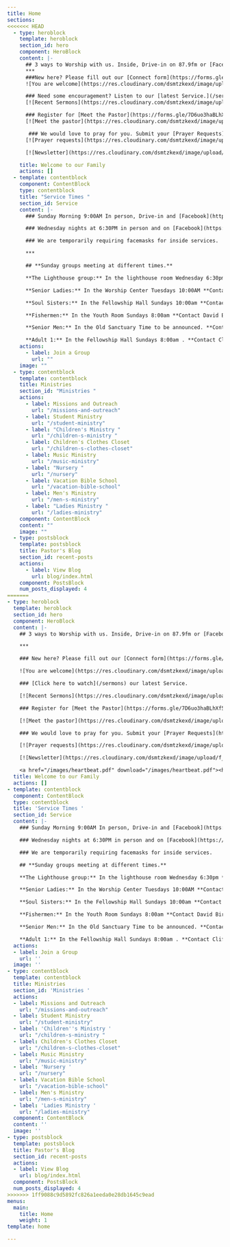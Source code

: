 ```yaml
---
title: Home
sections:
<<<<<<< HEAD
  - type: heroblock
    template: heroblock
    section_id: hero
    component: HeroBlock
    content: |-
      ## 3 ways to Worship with us. Inside, Drive-in on 87.9fm or [Facebook Live](https://www.facebook.com/groups/FBCBronson/) all at 9:00 AM Sundays
      ***
      ###New here? Please fill out our [Connect form](https://forms.gle/651RQkxsmr3C6CMV8)
      ![You are welcome](https://res.cloudinary.com/dsmtzkexd/image/upload/f_auto,q_auto/v1598367752/IMG_2343.png)

      ### Need some encouragement? Listen to our [latest Service.](/sermons)
      [![Recent Sermons](https://res.cloudinary.com/dsmtzkexd/image/upload/f_auto,q_auto/v1598367068/IMG_2346.png)](/sermons)

      ### Register for [Meet the Pastor](https://forms.gle/7D6uo3haBLhXf56L6) today
      [![Meet the pastor](https://res.cloudinary.com/dsmtzkexd/image/upload/f_auto,q_auto/v1598367071/IMG_2347.png)](https://forms.gle/7D6uo3haBLhXf56L6)

       ### We would love to pray for you. Submit your [Prayer Requests](https://forms.gle/duinCZesEGRo8xDs9) here
      [![Prayer requests](https://res.cloudinary.com/dsmtzkexd/image/upload/f_auto,q_auto/v1598367061/IMG_2348.png)](https://forms.gle/duinCZesEGRo8xDs9)

      [![Newsletter](https://res.cloudinary.com/dsmtzkexd/image/upload/f_auto,q_auto/v1598367066/IMG_2349.png)](/images/heartbeat.pdf)

    title: Welcome to our Family
    actions: []
  - template: contentblock
    component: ContentBlock
    type: contentblock
    title: "Service Times "
    section_id: Service
    content: |-
      ### Sunday Morning 9:00AM In person, Drive-in and [Facebook](https://www.facebook.com/groups/FBCBronson/)

      ### Wednesday nights at 6:30PM in person and on [Facebook](https://www.facebook.com/groups/FBCBronson/)

      ### We are temporarily requiring facemasks for inside services.

      ***

      ## **Sunday groups meeting at different times.**

      **The Lighthouse group:** In the lighthouse room Wednesday 6:30pm **Contact Danny Sprague for more info:** 352-221-4847

      **Senior Ladies:** In the Worship Center Tuesdays 10:00AM **Contact Sonja Simmons for more info:** 352-538-0398

      **Soul Sisters:** In the Fellowship Hall Sundays 10:00am **Contact Candy Dean for more info:** 352-214-0015

      **Fishermen:** In the Youth Room Sundays 8:00am **Contact David Bird for more info:** 352-572-2674

      **Senior Men:** In the Old Sanctuary Time to be announced. **Contact Steve Bird for more info:** 352-817-4711

      **Adult 1:** In the Fellowship Hall Sundays 8:00am . **Contact Cliff Norris for more info:** 352-538-7609
    actions:
      - label: Join a Group
        url: ""
    image: ""
  - type: contentblock
    template: contentblock
    title: Ministries
    section_id: "Ministries "
    actions:
      - label: Missions and Outreach
        url: "/missions-and-outreach"
      - label: Student Ministry
        url: "/student-ministry"
      - label: "Children's Ministry "
        url: "/children-s-ministry "
      - label: Children's Clothes Closet
        url: "/children-s-clothes-closet"
      - label: Music Ministry
        url: "/music-ministry"
      - label: "Nursery "
        url: "/nursery"
      - label: Vacation Bible School
        url: "/vacation-bible-school"
      - label: Men's Ministry
        url: "/men-s-ministry"
      - label: "Ladies Ministry "
        url: "/ladies-ministry"
    component: ContentBlock
    content: ""
    image: ""
  - type: postsblock
    template: postsblock
    title: Pastor's Blog
    section_id: recent-posts
    actions:
      - label: View Blog
        url: blog/index.html
    component: PostsBlock
    num_posts_displayed: 4
=======
- type: heroblock
  template: heroblock
  section_id: hero
  component: HeroBlock
  content: |-
    ## 3 ways to Worship with us. Inside, Drive-in on 87.9fm or [Facebook Live](https://www.facebook.com/groups/FBCBronson/) all at 9:00 AM Sundays

    ***

    ### New here? Please fill out our [Connect form](https://forms.gle/651RQkxsmr3C6CMV8)

    ![You are welcome](https://res.cloudinary.com/dsmtzkexd/image/upload/f_auto,q_auto/v1598367752/IMG_2343.png)

    ### [Click here to watch](/sermons) our latest Service.

    [![Recent Sermons](https://res.cloudinary.com/dsmtzkexd/image/upload/f_auto,q_auto/v1598367068/IMG_2346.png)](/sermons)

    ### Register for [Meet the Pastor](https://forms.gle/7D6uo3haBLhXf56L6) today

    [![Meet the pastor](https://res.cloudinary.com/dsmtzkexd/image/upload/f_auto,q_auto/v1598367071/IMG_2347.png)](https://forms.gle/7D6uo3haBLhXf56L6)

    ### We would love to pray for you. Submit your [Prayer Requests](https://forms.gle/duinCZesEGRo8xDs9) here

    [![Prayer requests](https://res.cloudinary.com/dsmtzkexd/image/upload/f_auto,q_auto/v1598367061/IMG_2348.png)](https://forms.gle/duinCZesEGRo8xDs9)

    [![Newsletter](https://res.cloudinary.com/dsmtzkexd/image/upload/f_auto,q_auto/v1598367066/IMG_2349.png)](/images/heartbeat.pdf)

    <a href="/images/heartbeat.pdf" download="/images/heartbeat.pdf"><h3>Click here to download our latest Newsletter</h3></a>
  title: Welcome to our Family
  actions: []
- template: contentblock
  component: ContentBlock
  type: contentblock
  title: 'Service Times '
  section_id: Service
  content: |-
    ### Sunday Morning 9:00AM In person, Drive-in and [Facebook](https://www.facebook.com/groups/FBCBronson/)

    ### Wednesday nights at 6:30PM in person and on [Facebook](https://www.facebook.com/groups/FBCBronson/)

    ### We are temporarily requiring facemasks for inside services.

    ## **Sunday groups meeting at different times.**

    **The Lighthouse group:** In the lighthouse room Wednesday 6:30pm **Contact Danny Sprague for more info:** 352-221-4847

    **Senior Ladies:** In the Worship Center Tuesdays 10:00AM **Contact Sonja Simmons for more info:** 352-538-0398

    **Soul Sisters:** In the Fellowship Hall Sundays 10:00am **Contact Candy Dean for more info:** 352-214-0015

    **Fishermen:** In the Youth Room Sundays 8:00am **Contact David Bird for more info:** 352-572-2674

    **Senior Men:** In the Old Sanctuary Time to be announced. **Contact Steve Bird for more info:** 352-817-4711

    **Adult 1:** In the Fellowship Hall Sundays 8:00am . **Contact Cliff Norris for more info:** 352-538-7609
  actions:
  - label: Join a Group
    url: ''
  image: ''
- type: contentblock
  template: contentblock
  title: Ministries
  section_id: 'Ministries '
  actions:
  - label: Missions and Outreach
    url: "/missions-and-outreach"
  - label: Student Ministry
    url: "/student-ministry"
  - label: 'Children''s Ministry '
    url: "/children-s-ministry "
  - label: Children's Clothes Closet
    url: "/children-s-clothes-closet"
  - label: Music Ministry
    url: "/music-ministry"
  - label: 'Nursery '
    url: "/nursery"
  - label: Vacation Bible School
    url: "/vacation-bible-school"
  - label: Men's Ministry
    url: "/men-s-ministry"
  - label: 'Ladies Ministry '
    url: "/ladies-ministry"
  component: ContentBlock
  content: ''
  image: ''
- type: postsblock
  template: postsblock
  title: Pastor's Blog
  section_id: recent-posts
  actions:
  - label: View Blog
    url: blog/index.html
  component: PostsBlock
  num_posts_displayed: 4
>>>>>>> 1ff9088c9d5892fc826a1eeda0e28db1645c9ead
menus:
  main:
    title: Home
    weight: 1
template: home

---
```

